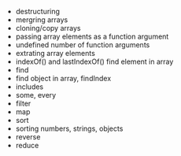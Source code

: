 
- destructuring
- mergring arrays
- cloning/copy arrays
- passing array elements as a function argument
- undefined number of function arguments
- extrating array elements
- indexOf() and lastIndexOf() find element in array
- find
- find object in array, findIndex
- includes
- some, every
- filter
- map
- sort
- sorting numbers, strings, objects
- reverse
- reduce